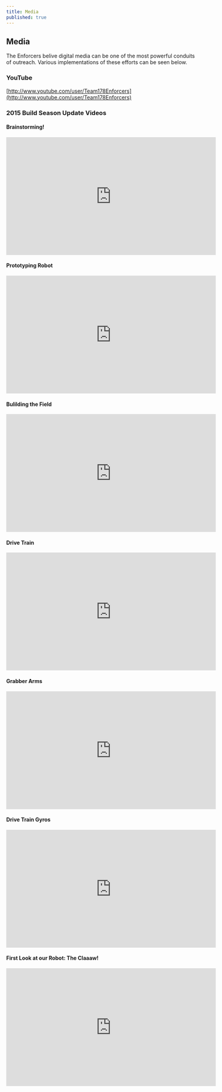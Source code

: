 ```yaml
---
title: Media
published: true
---
```


## Media

The Enforcers belive digital media can be one of the most powerful conduits of outreach. Various implementations of these efforts can be seen below.

### YouTube

[http://www.youtube.com/user/Team178Enforcers](http://www.youtube.com/user/Team178Enforcers)

### 2015 Build Season Update Videos

#### Brainstorming!
<iframe width="560" height="315" src="https://www.youtube.com/watch?v=PamrDVDoD-A" frameborder="0" allowfullscreen="allowfullscreen"> </iframe>

#### Prototyping Robot
<iframe width="560" height="315" src="https://www.youtube.com/watch?v=rjuI2C1lCEM" frameborder="0" allowfullscreen="allowfullscreen"> </iframe>

#### Bulilding the Field
<iframe width="560" height="315" src="https://www.youtube.com/watch?v=a4By92A33s0" frameborder="0" allowfullscreen="allowfullscreen"> </iframe>

#### Drive Train
<iframe width="560" height="315" src="https://www.youtube.com/watch?v=Nv4A25gA1vM" frameborder="0" allowfullscreen="allowfullscreen"> </iframe>

#### Grabber Arms
<iframe width="560" height="315" src="https://www.youtube.com/watch?v=32f-OtEJJBM" frameborder="0" allowfullscreen="allowfullscreen"> </iframe>

#### Drive Train Gyros
<iframe width="560" height="315" src="https://www.youtube.com/watch?v=P6tiBmdEuTU" frameborder="0" allowfullscreen="allowfullscreen"> </iframe>

#### First Look at our Robot: The Claaaw!
<iframe width="560" height="315" src="https://www.youtube.com/watch?v=8aZYZkQN0tY" frameborder="0" allowfullscreen="allowfullscreen"> </iframe>

